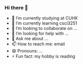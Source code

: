 ### Hi there 👋



- 🔭 I’m currently studying at CUHK
- 🌱 I’m currently learning csci3251
- 👯 I’m looking to collaborate on ...
- 🤔 I’m looking for help with ...
- 💬 Ask me about ...
- 📫 How to reach me: email
- 😄 Pronouns: ...
- ⚡ Fun fact: my hobby is reading

